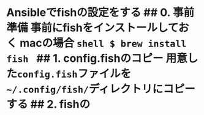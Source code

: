 # Ansibleでfishの設定をする ## 0. 事前準備 事前にfishをインストールしておく macの場合 ```shell $ brew install fish ``` ## 1. config.fishのコピー 用意した`config.fish`ファイルを`~/.config/fish/`ディレクトリにコピーする ## 2. fishの
